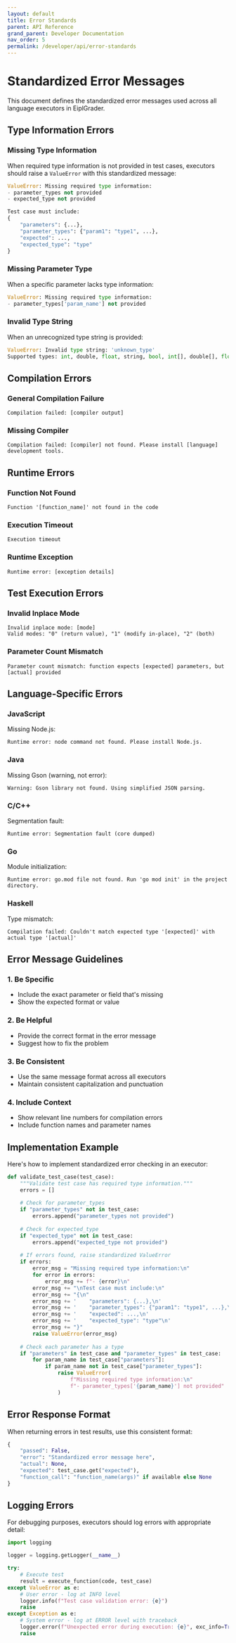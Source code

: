 ```yaml
---
layout: default
title: Error Standards
parent: API Reference
grand_parent: Developer Documentation
nav_order: 5
permalink: /developer/api/error-standards
---
```


# Standardized Error Messages

This document defines the standardized error messages used across all language executors in EiplGrader.

## Type Information Errors

### Missing Type Information

When required type information is not provided in test cases, executors should raise a `ValueError` with this standardized message:

```python
ValueError: Missing required type information:
- parameter_types not provided
- expected_type not provided

Test case must include:
{
    "parameters": {...},
    "parameter_types": {"param1": "type1", ...},
    "expected": ...,
    "expected_type": "type"
}
```

### Missing Parameter Type

When a specific parameter lacks type information:

```python
ValueError: Missing required type information:
- parameter_types['param_name'] not provided
```

### Invalid Type String

When an unrecognized type string is provided:

```python
ValueError: Invalid type string: 'unknown_type'
Supported types: int, double, float, string, bool, int[], double[], float[], string[], bool[]
```

## Compilation Errors

### General Compilation Failure

```
Compilation failed: [compiler output]
```

### Missing Compiler

```
Compilation failed: [compiler] not found. Please install [language] development tools.
```

## Runtime Errors

### Function Not Found

```
Function '[function_name]' not found in the code
```

### Execution Timeout

```
Execution timeout
```

### Runtime Exception

```
Runtime error: [exception details]
```

## Test Execution Errors

### Invalid Inplace Mode

```
Invalid inplace mode: [mode]
Valid modes: "0" (return value), "1" (modify in-place), "2" (both)
```

### Parameter Count Mismatch

```
Parameter count mismatch: function expects [expected] parameters, but [actual] provided
```

## Language-Specific Errors

### JavaScript

Missing Node.js:
```
Runtime error: node command not found. Please install Node.js.
```

### Java

Missing Gson (warning, not error):
```
Warning: Gson library not found. Using simplified JSON parsing.
```

### C/C++

Segmentation fault:
```
Runtime error: Segmentation fault (core dumped)
```

### Go

Module initialization:
```
Runtime error: go.mod file not found. Run 'go mod init' in the project directory.
```

### Haskell

Type mismatch:
```
Compilation failed: Couldn't match expected type '[expected]' with actual type '[actual]'
```

## Error Message Guidelines

### 1. Be Specific
- Include the exact parameter or field that's missing
- Show the expected format or value

### 2. Be Helpful
- Provide the correct format in the error message
- Suggest how to fix the problem

### 3. Be Consistent
- Use the same message format across all executors
- Maintain consistent capitalization and punctuation

### 4. Include Context
- Show relevant line numbers for compilation errors
- Include function names and parameter names

## Implementation Example

Here's how to implement standardized error checking in an executor:

```python
def validate_test_case(test_case):
    """Validate test case has required type information."""
    errors = []
    
    # Check for parameter_types
    if "parameter_types" not in test_case:
        errors.append("parameter_types not provided")
    
    # Check for expected_type
    if "expected_type" not in test_case:
        errors.append("expected_type not provided")
    
    # If errors found, raise standardized ValueError
    if errors:
        error_msg = "Missing required type information:\n"
        for error in errors:
            error_msg += f"- {error}\n"
        error_msg += "\nTest case must include:\n"
        error_msg += "{\n"
        error_msg += '    "parameters": {...},\n'
        error_msg += '    "parameter_types": {"param1": "type1", ...},\n'
        error_msg += '    "expected": ...,\n'
        error_msg += '    "expected_type": "type"\n'
        error_msg += "}"
        raise ValueError(error_msg)
    
    # Check each parameter has a type
    if "parameters" in test_case and "parameter_types" in test_case:
        for param_name in test_case["parameters"]:
            if param_name not in test_case["parameter_types"]:
                raise ValueError(
                    f"Missing required type information:\n"
                    f"- parameter_types['{param_name}'] not provided"
                )
```

## Error Response Format

When returning errors in test results, use this consistent format:

```python
{
    "passed": False,
    "error": "Standardized error message here",
    "actual": None,
    "expected": test_case.get("expected"),
    "function_call": "function_name(args)" if available else None
}
```

## Logging Errors

For debugging purposes, executors should log errors with appropriate detail:

```python
import logging

logger = logging.getLogger(__name__)

try:
    # Execute test
    result = execute_function(code, test_case)
except ValueError as e:
    # User error - log at INFO level
    logger.info(f"Test case validation error: {e}")
    raise
except Exception as e:
    # System error - log at ERROR level with traceback
    logger.error(f"Unexpected error during execution: {e}", exc_info=True)
    raise
```